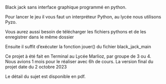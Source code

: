 Black jack sans interface graphique programmé en python.

Pour lancer le jeu il vous faut un interpréteur Python, au lycée nous utilisons Pyzo.

Vous aurez aussi besoin de télécharger les fichiers pythons et de les enregistrer dans le même dossier

Ensuite il suffit d’exécuter la fonction jouer() du fichier black_jack_main

Ce projet à été fait en Terminal au Lycée Marlioz, par groupe de 3 ou 4. Nous avions 1 mois pour le réaliser avec 6h de cours. 
La version final du projet date du 2 octobre 2023

Le détail du sujet est disponible en pdf.
